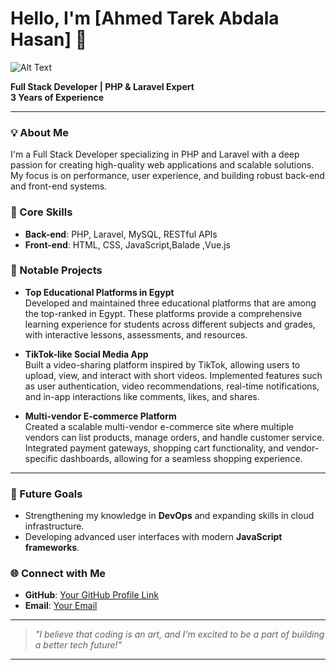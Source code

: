 # Hello, I'm [Ahmed Tarek Abdala Hasan] 👋
![Alt Text](https://scontent.faly8-2.fna.fbcdn.net/v/t39.30808-6/347568060_148553534761853_4948628093279373538_n.jpg?stp=dst-jpg_s960x960&_nc_cat=108&ccb=1-7&_nc_sid=cc71e4&_nc_ohc=M309ZrYrr20Q7kNvgE6g_HG&_nc_zt=23&_nc_ht=scontent.faly8-2.fna&_nc_gid=A2yutp8Lmj9mIvaLqbu_Qgp&oh=00_AYDe1PEsUBnNUloDFVa574ZqRcHBUDnaNYySEsE9_K7cyQ&oe=6738663C)


**Full Stack Developer | PHP & Laravel Expert**  
**3 Years of Experience**

---

### 💡 About Me
I'm a Full Stack Developer specializing in PHP and Laravel with a deep passion for creating high-quality web applications and scalable solutions. My focus is on performance, user experience, and building robust back-end and front-end systems.

### 🚀 Core Skills
- **Back-end**: PHP, Laravel, MySQL, RESTful APIs
- **Front-end**: HTML, CSS, JavaScript,Balade ,Vue.js


### 📂 Notable Projects

- **Top Educational Platforms in Egypt**  
  Developed and maintained three educational platforms that are among the top-ranked in Egypt. These platforms provide a comprehensive learning experience for students across different subjects and grades, with interactive lessons, assessments, and resources.

- **TikTok-like Social Media App**  
  Built a video-sharing platform inspired by TikTok, allowing users to upload, view, and interact with short videos. Implemented features such as user authentication, video recommendations, real-time notifications, and in-app interactions like comments, likes, and shares.

- **Multi-vendor E-commerce Platform**  
  Created a scalable multi-vendor e-commerce site where multiple vendors can list products, manage orders, and handle customer service. Integrated payment gateways, shopping cart functionality, and vendor-specific dashboards, allowing for a seamless shopping experience.

---



### 🎯 Future Goals
- Strengthening my knowledge in **DevOps** and expanding skills in cloud infrastructure.
- Developing advanced user interfaces with modern **JavaScript frameworks**.

### 🌐 Connect with Me
- **GitHub**: [Your GitHub Profile Link](https://github.com/Devel-Ahmed-tarek)
- **Email**: [Your Email](mailto:a.com26890@gmail.com)

---

> *"I believe that coding is an art, and I'm excited to be a part of building a better tech future!"*

---

